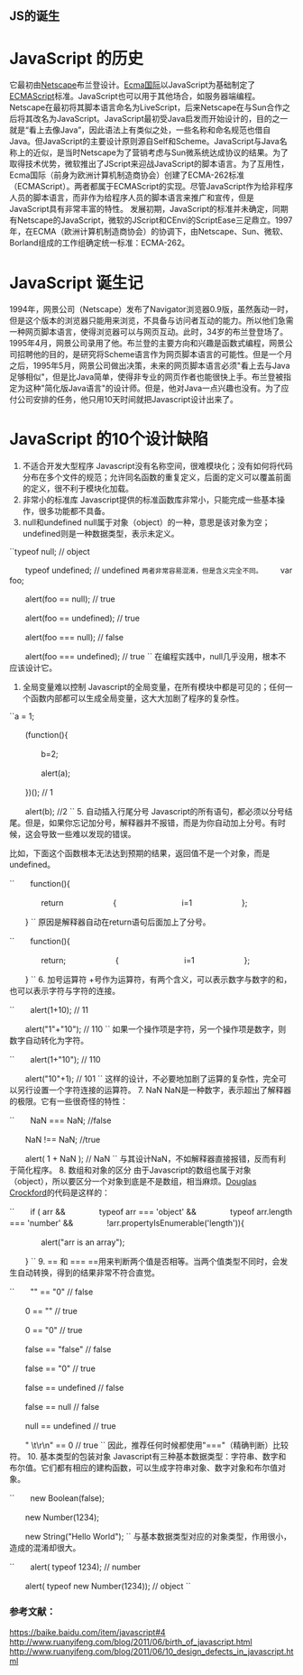 ## JS的诞生
# JavaScript 的历史
它最初由[Netscape](https://baike.baidu.com/item/%E7%BD%91%E6%99%AF/70176?fromtitle=netscape&fromid=2778944)布兰登设计。[Ecma国际](https://baike.baidu.com/item/Ecma%E5%9B%BD%E9%99%85)以JavaScript为基础制定了[ECMAScript](https://baike.baidu.com/item/ECMAScript)标准。JavaScript也可以用于其他场合，如服务器端编程。
Netscape在最初将其脚本语言命名为LiveScript，后来Netscape在与Sun合作之后将其改名为JavaScript。JavaScript最初受Java启发而开始设计的，目的之一就是“看上去像Java”，因此语法上有类似之处，一些名称和命名规范也借自Java。但JavaScript的主要设计原则源自Self和Scheme。JavaScript与Java名称上的近似，是当时Netscape为了营销考虑与Sun微系统达成协议的结果。为了取得技术优势，微软推出了JScript来迎战JavaScript的脚本语言。为了互用性，Ecma国际（前身为欧洲计算机制造商协会）创建了ECMA-262标准（ECMAScript）。两者都属于ECMAScript的实现。尽管JavaScript作为给非程序人员的脚本语言，而非作为给程序人员的脚本语言来推广和宣传，但是JavaScript具有非常丰富的特性。
发展初期，JavaScript的标准并未确定，同期有Netscape的JavaScript，微软的JScript和CEnvi的ScriptEase三足鼎立。1997年，在ECMA（欧洲计算机制造商协会）的协调下，由Netscape、Sun、微软、Borland组成的工作组确定统一标准：ECMA-262。
# JavaScript 诞生记
1994年，网景公司（Netscape）发布了Navigator浏览器0.9版，虽然轰动一时，但是这个版本的浏览器只能用来浏览，不具备与访问者互动的能力。所以他们急需一种网页脚本语言，使得浏览器可以与网页互动。此时，34岁的布兰登登场了。1995年4月，网景公司录用了他。布兰登的主要方向和兴趣是函数式编程，网景公司招聘他的目的，是研究将Scheme语言作为网页脚本语言的可能性。但是一个月之后，1995年5月，网景公司做出决策，未来的网页脚本语言必须"看上去与Java足够相似"，但是比Java简单，使得非专业的网页作者也能很快上手。布兰登被指定为这种"简化版Java语言"的设计师。但是，他对Java一点兴趣也没有。为了应付公司安排的任务，他只用10天时间就把Javascript设计出来了。
# JavaScript 的10个设计缺陷
1. 不适合开发大型程序
   Javascript没有名称空间，很难模块化；没有如何将代码分布在多个文件的规范；允许同名函数的重复定义，后面的定义可以覆盖前面的定义，很不利于模块化加载。
2. 非常小的标准库
   Javascript提供的标准函数库非常小，只能完成一些基本操作，很多功能都不具备。
3. null和undefined
null属于对象（object）的一种，意思是该对象为空；undefined则是一种数据类型，表示未定义。

``typeof null; // object

　　typeof undefined; // undefined
``
两者非常容易混淆，但是含义完全不同。
``
　　var foo;

　　alert(foo == null); // true

　　alert(foo == undefined); // true

　　alert(foo === null); // false

　　alert(foo === undefined); // true
``
在编程实践中，null几乎没用，根本不应该设计它。
1. 全局变量难以控制
   Javascript的全局变量，在所有模块中都是可见的；任何一个函数内部都可以生成全局变量，这大大加剧了程序的复杂性。

``a = 1;

　　(function(){

　　　　b=2;

　　　　alert(a);

　　})(); // 1

　　alert(b); //2
``
5. 自动插入行尾分号
   Javascript的所有语句，都必须以分号结尾。但是，如果你忘记加分号，解释器并不报错，而是为你自动加上分号。有时候，这会导致一些难以发现的错误。

比如，下面这个函数根本无法达到预期的结果，返回值不是一个对象，而是undefined。

``　　function(){

　　　　return
　　　　　　{
　　　　　　　　i=1
　　　　　　};

　　}
``
原因是解释器自动在return语句后面加上了分号。

``　　function(){

　　　　return;
　　　　　　{
　　　　　　　　i=1
　　　　　　};

　　}
``
6. 加号运算符
   +号作为运算符，有两个含义，可以表示数字与数字的和，也可以表示字符与字符的连接。

``　　alert(1+10); // 11

　　alert("1"+"10"); // 110
``
如果一个操作项是字符，另一个操作项是数字，则数字自动转化为字符。

``　　alert(1+"10"); // 110

　　alert("10"+1); // 101
``
这样的设计，不必要地加剧了运算的复杂性，完全可以另行设置一个字符连接的运算符。
7. NaN
   NaN是一种数字，表示超出了解释器的极限。它有一些很奇怪的特性：

``　　NaN === NaN; //false

　　NaN !== NaN; //true

　　alert( 1 + NaN ); // NaN
``
与其设计NaN，不如解释器直接报错，反而有利于简化程序。
8. 数组和对象的区分
   由于Javascript的数组也属于对象（object），所以要区分一个对象到底是不是数组，相当麻烦。[Douglas Crockford](http://crockford.com/javascript/)的代码是这样的：

``　　if ( arr &&
　　　　typeof arr === 'object' &&
　　　　typeof arr.length === 'number' &&
　　　　!arr.propertyIsEnumerable('length')){

　　　　alert("arr is an array");

　　}
`` 
9. == 和 ===
    ==用来判断两个值是否相等。当两个值类型不同时，会发生自动转换，得到的结果非常不符合直觉。

``　　"" == "0" // false

　　0 == "" // true

　　0 == "0" // true

　　false == "false" // false

　　false == "0" // true

　　false == undefined // false

　　false == null // false

　　null == undefined // true

　　" \t\r\n" == 0 // true
``
因此，推荐任何时候都使用"==="（精确判断）比较符。
10. 基本类型的包装对象
    Javascript有三种基本数据类型：字符串、数字和布尔值。它们都有相应的建构函数，可以生成字符串对象、数字对象和布尔值对象。

``　　new Boolean(false);

　　new Number(1234);

　　new String("Hello World");
``
与基本数据类型对应的对象类型，作用很小，造成的混淆却很大。

``　　alert( typeof 1234); // number

　　alert( typeof new Number(1234)); // object
``
### 参考文献：
https://baike.baidu.com/item/javascript#4
http://www.ruanyifeng.com/blog/2011/06/birth_of_javascript.html
http://www.ruanyifeng.com/blog/2011/06/10_design_defects_in_javascript.html